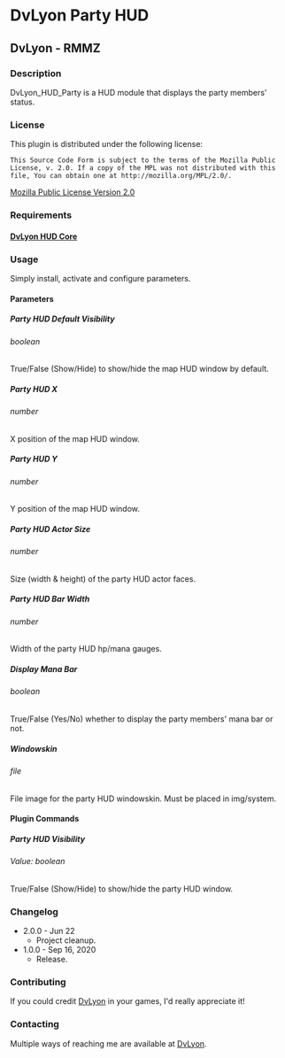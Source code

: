 # DvLyon Party HUD

## DvLyon - RMMZ

### Description

DvLyon_HUD_Party is a HUD module that displays the party members' status.

### License

This plugin is distributed under the following license:

	This Source Code Form is subject to the terms of the Mozilla Public
	License, v. 2.0. If a copy of the MPL was not distributed with this
	file, You can obtain one at http://mozilla.org/MPL/2.0/.

[Mozilla Public License Version 2.0](http://mozilla.org/MPL/2.0/ "Mozilla Public License Version 2.0")

### Requirements

#### [DvLyon HUD Core](https://dvlyon.com/plugins/hud)

### Usage

Simply install, activate and configure parameters.

#### Parameters

##### Party HUD Default Visibility
###### boolean

True/False (Show/Hide) to show/hide the map HUD window by default.

##### Party HUD X
###### number

X position of the map HUD window.

##### Party HUD Y
###### number

Y position of the map HUD window.

##### Party HUD Actor Size
###### number

Size (width & height) of the party HUD actor faces.

##### Party HUD Bar Width
###### number

Width of the party HUD hp/mana gauges.

##### Display Mana Bar
###### boolean

True/False (Yes/No) whether to display the party members' mana bar or not.

##### Windowskin
###### file

File image for the party HUD windowskin. Must be placed in img/system.

#### Plugin Commands

##### Party HUD Visibility
###### Value: boolean

True/False (Show/Hide) to show/hide the party HUD window.

### Changelog

* 2.0.0 - Jun 22
  * Project cleanup.
* 1.0.0 - Sep 16, 2020
  * Release.

### Contributing

If you could credit [DvLyon](https://dvlyon.com) in your games, I'd really appreciate it!

### Contacting

Multiple ways of reaching me are available at [DvLyon](https://dvlyon.com).
